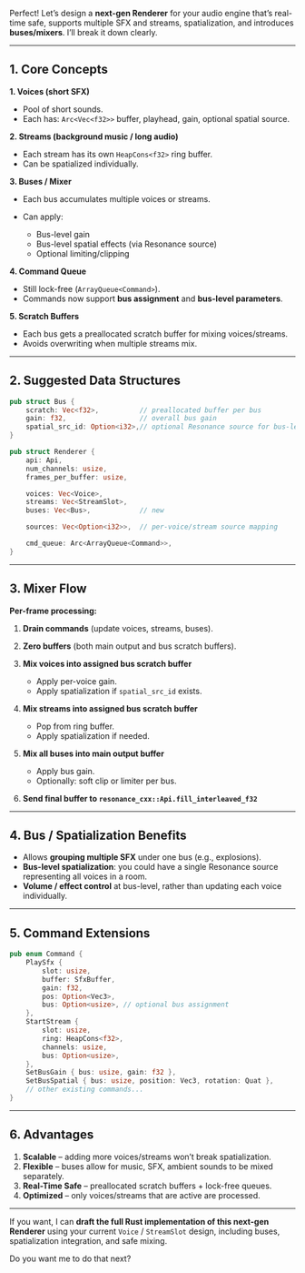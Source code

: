 Perfect! Let’s design a **next-gen Renderer** for your audio engine that’s real-time safe, supports multiple SFX and streams, spatialization, and introduces **buses/mixers**. I’ll break it down clearly.

---

## **1. Core Concepts**

**1. Voices (short SFX)**

* Pool of short sounds.
* Each has: `Arc<Vec<f32>>` buffer, playhead, gain, optional spatial source.

**2. Streams (background music / long audio)**

* Each stream has its own `HeapCons<f32>` ring buffer.
* Can be spatialized individually.

**3. Buses / Mixer**

* Each bus accumulates multiple voices or streams.
* Can apply:

  * Bus-level gain
  * Bus-level spatial effects (via Resonance source)
  * Optional limiting/clipping

**4. Command Queue**

* Still lock-free (`ArrayQueue<Command>`).
* Commands now support **bus assignment** and **bus-level parameters**.

**5. Scratch Buffers**

* Each bus gets a preallocated scratch buffer for mixing voices/streams.
* Avoids overwriting when multiple streams mix.

---

## **2. Suggested Data Structures**

```rust
pub struct Bus {
    scratch: Vec<f32>,          // preallocated buffer per bus
    gain: f32,                  // overall bus gain
    spatial_src_id: Option<i32>,// optional Resonance source for bus-level spatialization
}

pub struct Renderer {
    api: Api,
    num_channels: usize,
    frames_per_buffer: usize,

    voices: Vec<Voice>,
    streams: Vec<StreamSlot>,
    buses: Vec<Bus>,            // new

    sources: Vec<Option<i32>>,  // per-voice/stream source mapping

    cmd_queue: Arc<ArrayQueue<Command>>,
}
```

---

## **3. Mixer Flow**

**Per-frame processing:**

1. **Drain commands** (update voices, streams, buses).
2. **Zero buffers** (both main output and bus scratch buffers).
3. **Mix voices into assigned bus scratch buffer**

   * Apply per-voice gain.
   * Apply spatialization if `spatial_src_id` exists.
4. **Mix streams into assigned bus scratch buffer**

   * Pop from ring buffer.
   * Apply spatialization if needed.
5. **Mix all buses into main output buffer**

   * Apply bus gain.
   * Optionally: soft clip or limiter per bus.
6. **Send final buffer to `resonance_cxx::Api.fill_interleaved_f32`**

---

## **4. Bus / Spatialization Benefits**

* Allows **grouping multiple SFX** under one bus (e.g., explosions).
* **Bus-level spatialization**: you could have a single Resonance source representing all voices in a room.
* **Volume / effect control** at bus-level, rather than updating each voice individually.

---

## **5. Command Extensions**

```rust
pub enum Command {
    PlaySfx {
        slot: usize,
        buffer: SfxBuffer,
        gain: f32,
        pos: Option<Vec3>,
        bus: Option<usize>, // optional bus assignment
    },
    StartStream {
        slot: usize,
        ring: HeapCons<f32>,
        channels: usize,
        bus: Option<usize>,
    },
    SetBusGain { bus: usize, gain: f32 },
    SetBusSpatial { bus: usize, position: Vec3, rotation: Quat },
    // other existing commands...
}
```

---

## **6. Advantages**

1. **Scalable** – adding more voices/streams won’t break spatialization.
2. **Flexible** – buses allow for music, SFX, ambient sounds to be mixed separately.
3. **Real-Time Safe** – preallocated scratch buffers + lock-free queues.
4. **Optimized** – only voices/streams that are active are processed.

---

If you want, I can **draft the full Rust implementation of this next-gen Renderer** using your current `Voice` / `StreamSlot` design, including buses, spatialization integration, and safe mixing.

Do you want me to do that next?

